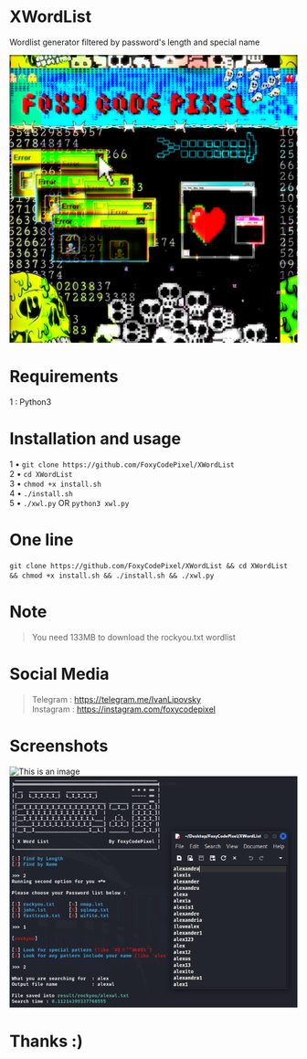 # XWordList
Wordlist generator filtered by password's length and special name

![This is an image](https://github.com/FoxyCodePixel/XWordList/blob/main/FoxyCodePixel.jpg)

# Requirements
1 : Python3

# Installation and usage                 
1 • `git clone https://github.com/FoxyCodePixel/XWordList`                      
2 • `cd XWordList`                             
3 • `chmod +x install.sh`                         
4 • `./install.sh`                                
5 • `./xwl.py` OR `python3 xwl.py`

# One line                            
`git clone https://github.com/FoxyCodePixel/XWordList && cd XWordList && chmod +x install.sh && ./install.sh && ./xwl.py`

# Note
> You need 133MB to download the rockyou.txt wordlist

# Social Media                                            
> Telegram  : https://telegram.me/IvanLipovsky                                           
> Instagram : https://instagram.com/foxycodepixel                        

# Screenshots
![This is an image](https://github.com/FoxyCodePixel/XWordList/blob/main/SearchByLength.png)
![This is an image](https://github.com/FoxyCodePixel/XWordList/blob/main/SearchByName.png)

# Thanks :)          

